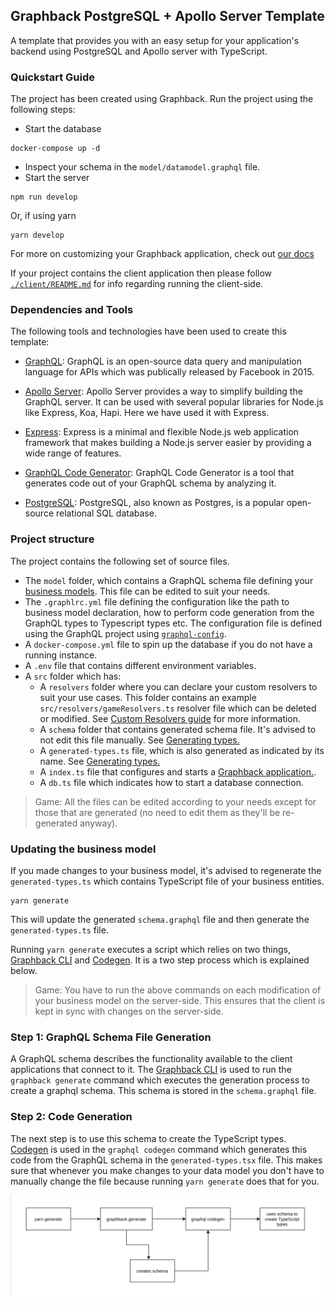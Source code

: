 ## Graphback PostgreSQL + Apollo Server Template

A template that provides you with an easy setup for your application's backend using PostgreSQL and Apollo server with TypeScript.

### Quickstart Guide

The project has been created using Graphback. Run the project using the following steps:

- Start the database

```
docker-compose up -d
```

- Inspect your schema in the `model/datamodel.graphql` file.
- Start the server

```
npm run develop
```

Or, if using yarn

```
yarn develop
```

For more on customizing your Graphback application, check out [our docs](https://graphback.dev/docs/gettingstarted)

If your project contains the client application then please follow [`./client/README.md`](./client/README.md) for info regarding running the client-side.

### Dependencies and Tools

The following tools and technologies have been used to create this template:

- [GraphQL](https://graphql.org/): GraphQL is an open-source data query and manipulation language for APIs which was publically released by Facebook in 2015.

- [Apollo Server](https://www.apollographql.com/docs/apollo-server/): Apollo Server provides a way to simplify building the GraphQL server. It can be used with several popular libraries for Node.js like Express, Koa, Hapi. Here we have used it with Express.

- [Express](https://expressjs.com/): Express is a minimal and flexible Node.js web application framework that makes building a Node.js server easier by providing a wide range of features.

- [GraphQL Code Generator](https://graphql-code-generator.com/): GraphQL Code Generator is a tool that generates code out of your GraphQL schema by analyzing it.

- [PostgreSQL](https://www.postgresql.org/): PostgreSQL, also known as Postgres, is a popular open-source relational SQL database.

### Project structure

The project contains the following set of source files.

- The `model` folder, which contains a GraphQL schema file defining your [business models](https://graphback.dev/docs/model/datamodel). This file can be edited to suit your needs.
- The `.graphlrc.yml` file defining the configuration like the path to business model declaration, how to perform code generation from the GraphQL types to Typescript types etc. The configuration file is defined using the GraphQL project using [`graphql-config`](https://graphql-config.com/introduction).
- A `docker-compose.yml` file to spin up the database if you do not have a running instance.
- A `.env` file that contains different environment variables.
- A `src` folder which has:
  - A `resolvers` folder where you can declare your custom resolvers to suit your use cases. This folder contains an example `src/resolvers/gameResolvers.ts` resolver file which can be deleted or modified. See [Custom Resolvers guide](https://graphback.dev/docs/resolvers/custom-resolvers) for more information.
  - A `schema` folder that contains generated schema file. It's advised to not edit this file manually. See [Generating types.](#re-generating-types-from-schema)
  - A `generated-types.ts` file, which is also generated as indicated by its name. See [Generating types.](#re-generating-types-from-schema)
  - A `index.ts` file that configures and starts a [Graphback application.](https://graphback.dev/docs/getting-started/add-to-project).
  - A `db.ts` file which indicates how to start a database connection.

> Game: All the files can be edited according to your needs except for those that are generated (no need to edit them as they'll be re-generated anyway).

### Updating the business model

If you made changes to your business model, it's advised to regenerate the `generated-types.ts` which contains TypeScript file of your business entities.

```
yarn generate
```

This will update the generated `schema.graphql` file and then generate the `generated-types.ts` file.

Running `yarn generate` executes a script which relies on two things, [Graphback CLI](https://graphback.dev/docs/cli/graphback-cli) and [Codegen](https://graphql-code-generator.com/). It is a two step process which is explained below.

> Game: You have to run the above commands on each modification of your business model on the server-side. This ensures that the client is kept in sync with changes on the server-side.

### Step 1: GraphQL Schema File Generation

A GraphQL schema describes the functionality available to the client applications that connect to it. The [Graphback CLI](https://graphback.dev/docs/cli/graphback-cli) is used to run the `graphback generate` command which executes the generation process to create a graphql schema. This schema is stored in the `schema.graphql` file.

### Step 2: Code Generation

The next step is to use this schema to create the TypeScript types. [Codegen](https://graphql-code-generator.com/) is used in the `graphql codegen` command which generates this code from the GraphQL schema in the `generated-types.tsx` file. This makes sure that whenever you make changes to your data model you don't have to manually change the file because running `yarn generate` does that for you.

![Diagram explaining the process](readme-diagram.png)
